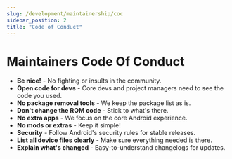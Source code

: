 ```yaml
---
slug: /development/maintainership/coc
sidebar_position: 2
title: "Code of Conduct"
---
```

# Maintainers Code Of Conduct

* **Be nice!** - No fighting or insults in the community.
* **Open code for devs** - Core devs and project managers need to see the code you used.
* **No package removal tools** - We keep the package list as is.
* **Don't change the ROM code** - Stick to what's there.
* **No extra apps** - We focus on the core Android experience.
* **No mods or extras** - Keep it simple!
* **Security** - Follow Android's security rules for stable releases.
* **List all device files clearly** - Make sure everything needed is there.
* **Explain what's changed** - Easy-to-understand changelogs for updates.